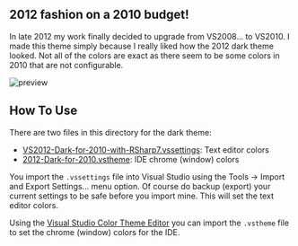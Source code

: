 ## 2012 fashion on a 2010 budget! ##

In late 2012 my work finally decided to upgrade from VS2008... to VS2010. I made this theme simply because I really liked how the 2012 dark theme looked. Not all of the colors are exact as there seem to be some colors in 2010 that are not configurable.

![preview](https://raw.github.com/aarondandy/vs-configs/master/vs2010/2012-dark-for-2010-preview.jpg)

## How To Use ##

There are two files in this directory for the dark theme:

- [VS2012-Dark-for-2010-with-RSharp7.vssettings](https://raw.github.com/aarondandy/vs-configs/master/vs2010/VS2012-Dark-for-2010-with-RSharp7.vssettings): Text editor colors
- [2012-Dark-for-2010.vstheme](https://raw.github.com/aarondandy/vs-configs/master/vs2010/2012-Dark-for-2010.vstheme): IDE chrome (window) colors

You import the `.vssettings` file into Visual Studio using the Tools -> Import and Export Settings... menu option. Of course do backup (export) your current settings to be safe before you import mine. This will set the text editor colors.

Using the [Visual Studio Color Theme Editor](http://visualstudiogallery.msdn.microsoft.com/20cd93a2-c435-4d00-a797-499f16402378) you can import the `.vstheme` file to set the chrome (window) colors for the IDE.